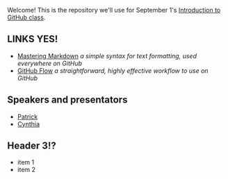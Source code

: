 Welcome! This is the repository we'll use for September 1's [Introduction to GitHub class](https://training.github.com/classes/introduction/).

## LINKS YES!
- [Mastering Markdown](https://guides.github.com/features/mastering-markdown/) *a simple syntax for text formatting, used everywhere on GitHub*
- [GitHub Flow](https://guides.github.com/introduction/flow/) *a straightforward, highly effective workflow to use on GitHub*

## Speakers and presentators
- [Patrick](https://github.com/patrickmckenna)
- [Cynthia](https://github.com/crichID)

## Header 3!?
- item 1
- item 2
